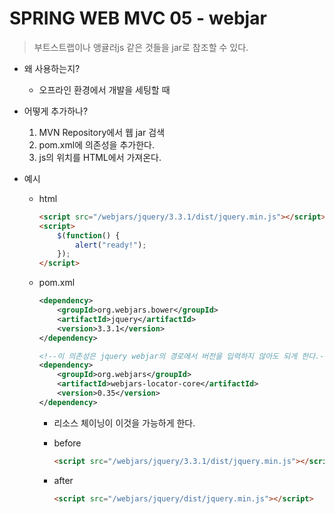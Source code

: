 # SPRING WEB MVC 05 - webjar

> 부트스트랩이나 앵귤러js 같은 것들을 jar로 참조할 수 있다.

* 왜 사용하는지?

  * 오프라인 환경에서 개발을 세팅할 때

* 어떻게 추가하나?

  1. MVN Repository에서 웹 jar 검색
  2. pom.xml에 의존성을 추가한다.
  3. js의 위치를 HTML에서 가져온다.

* 예시

  * html

    ```html
    <script src="/webjars/jquery/3.3.1/dist/jquery.min.js"></script>
    <script>
        $(function() {
            alert("ready!");
        });
    </script>
    ```

  * pom.xml

    ```xml
    <dependency>
    	<groupId>org.webjars.bower</groupId>
        <artifactId>jquery</artifactId>
        <version>3.3.1</version>
    </dependency>
    
    <!--이 의존성은 jquery webjar의 경로에서 버전을 입력하지 않아도 되게 한다.-->
    <dependency>
    	<groupId>org.webjars</groupId>
        <artifactId>webjars-locator-core</artifactId>
        <version>0.35</version>
    </dependency>
    ```

    * 리소스 체이닝이 이것을 가능하게 한다.

    * before

      ```html
      <script src="/webjars/jquery/3.3.1/dist/jquery.min.js"></script>
      ```

    * after

      ```html
      <script src="/webjars/jquery/dist/jquery.min.js"></script>
      ```

      